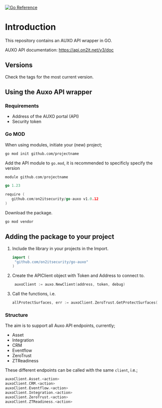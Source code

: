 [![Go Reference](https://pkg.go.dev/badge/github.com/on2itsecurity/go-auxo.svg)](https://pkg.go.dev/github.com/on2itsecurity/go-auxo)

# Introduction

This repository contains an AUXO API wrapper in GO.

AUXO API documentation: https://api.on2it.net/v3/doc

## Versions

Check the tags for the most current version.

## Using the Auxo API wrapper

### Requirements

- Address of the AUXO portal (API)
- Security token

### Go MOD

When using modules, initiate your (new) project;

```bash
go mod init github.com/projectname
```

Add the API module to `go.mod`, it is recommended to specificly specify the version

```go
module github.com/projectname

go 1.23

require (
   github.com/on2itsecurity/go-auxo v1.0.12
)
```

Download the package.

```bash
go mod vendor
```

## Adding the package to your project

1. Include the library in your projects in the Import.
   ```go
   import (
   	"github.com/on2itsecurity/go-auxo"
   )
   ```

2. Create the APIClient object with Token and Address to connect to.
   ```go
    auxoClient := auxo.NewClient(address, token, debug)
   ```

3. Call the functions, i.e.
   ```go
   allProtectSurfaces, err := auxoClient.ZeroTrust.GetProtectSurfaces()
   ```

### Structure

The aim is to support all Auxo API endpoints, currently;

* Asset
* Integration
* CRM
* Eventflow
* ZeroTrust
* ZTReadiness

These different endpoints can be called with the same `client`, i.e.;

```go
auxoClient.Asset.<action>
auxoClient.CRM.<action>
auxoClient.Eventflow.<action>
auxoClient.Integration.<action>
auxoClient.ZeroTrust.<action>
auxoClient.ZTReadiness.<action>
```

